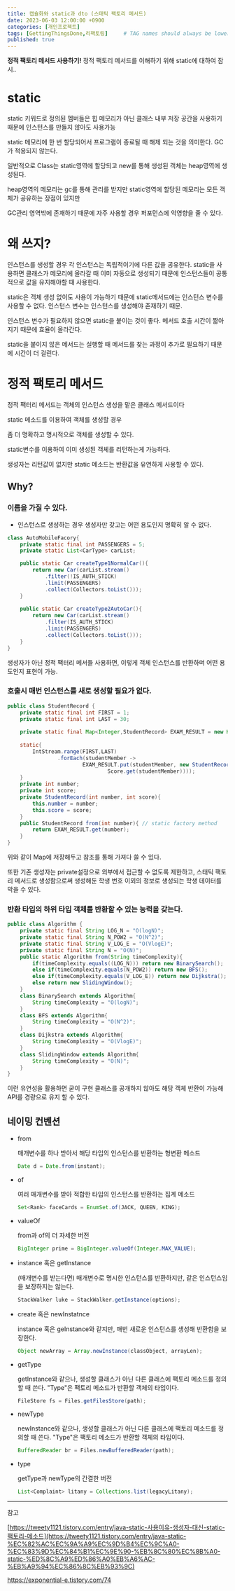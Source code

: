 ```yaml
---
title: 캡슐화와 static과 dto (스태틱 팩토리 메서드)
date: 2023-06-03 12:00:00 +0900
categories: [개인프로젝트]
tags: [GettingThingsDone,리팩토링]     # TAG names should always be lowercase
published: true
---
```


**정적 팩토리 메서드 사용하기!**
정적 팩토리 메서드를 이해하기 위해 static에 대하여 잠시..  


# static

static 키워드로 정의된 멤버들은 힙 메모리가 아닌 클래스 내부 저장 공간을 사용하기 때문에
인스턴스를 만들지 않아도 사용가능 

static 메모리에 한 번 할당되어서 프로그램이 종료될 때 해제 되는 것을 의미한다. 
GC가 적용되지 않는다.

일반적으로 Class는 static영역에 할당되고 new를 통해 생성된 객체는 heap영역에 생성된다.

heap영역의 메모리는 gc를 통해 관리를 받지만 static영역에 할당된 메모리는 모든 객체가 공유하는 장점이 있지만

GC관리 영역밖에 존재하기 때문에 자주 사용할 경우 퍼포먼스에 악영향을 줄 수 있다.

 

# 왜 쓰지?

인스턴스를 생성할 경우 각 인스턴스는 독립적이기에 다른 값을 공유한다. static을 사용하면 클래스가 메모리에 올라갈 때 이미 자동으로 생성되기 때문에 인스턴스들이 공통적으로 값을 유지해야할 때 사용한다. 

static은 객체 생성 없이도 사용이 가능하기 때문에 static메서드에는 인스턴스 변수를 사용할 수 없다. 인스턴스 변수는 인스턴스를 생성해야 존재하기 때문. 

인스턴스 변수가 필요하지 않으면 static을 붙이는 것이 좋다. 메서드 호출 시간이 짧아지기 때문에 효율이 올라간다.

static을 붙이지 않은 메서드는 실행할 때 메서드를 찾는 과정이 추가로 필요하기 때문에 시간이 더 걸린다.

# 정적 팩토리 메서드

정적 팩터리 메서드는  객체의 인스턴스 생성을 맡은 클래스 메서드이다

static 메소드를 이용하여 객체를 생성할 경우

좀 더 명확하고 명시적으로 객체를 생성할 수 있다.

static변수를 이용하여 이미 생성된 객체를 리턴하는게 가능하다.

생성자는 리턴값이 없지만 static 메소드는 반환값을 유연하게 사용할 수 있다.

## Why?

### 이름을 가질 수 있다.

- 인스턴스로 생성하는 경우 생성자만 갖고는 어떤 용도인지 명확히 알 수 없다.

```java
class AutoMobileFacory{
	private static final int PASSENGERS = 5;
	private static List<CarType> carList;

	public static Car createType1NormalCar(){
		return new Car(carList.stream()
            .filter(!IS_AUTH_STICK)
            .limit(PASSENGERS)
            .collect(Collectors.toList()));
	}
	
	public static Car createType2AutoCar(){
		return new Car(carList.stream()
            .filter(IS_AUTH_STICK)
            .limit(PASSENGERS)
            .collect(Collectors.toList()));
	}
}
```

생성자가 아닌 정적 팩터리 메서들 사용하면, 이렇게 객체 인스턴스를 반환하며 어떤 용도인지 표현이 가능.  

### 호출시 매번 인스턴스를 새로 생성할 필요가 없다.

```java
public class StudentRecord {
    private static final int FIRST = 1; 
    private static final int LAST = 30; 
    
    private static final Map<Integer,StudentRecord> EXAM_RESULT = new HashMap<>();
    
    static{
        IntStream.range(FIRST,LAST)
                .forEach(studentMember -> 
                        EXAM_RESULT.put(studentMember, new StudentRecord(studentMember,
                                Score.get(studentMember))));
    }
    private int number;
    private int score;
    private StudentRecord(int number, int score){
        this.number = number;
        this.score = score;
    }
    public StudentRecord from(int number){ // static factory method
        return EXAM_RESULT.get(number);
    }
}
```

위와 같이 Map에 저장해두고 참조를 통해 가져다 쓸 수 있다. 

또한 기존 생성자는 private설정으로 외부에서 접근할 수 없도록 제한하고, 스태틱 팩토리 메서드로 생성함으로써 생성해둔 학생 번호 이외의 정보로 생성되는 학생 데이터를 막을 수 있다. 

### 반환 타입의 하위 타입 객체를 반환할 수 있는 능력을 갖는다.

```java
public class Algorithm {
    private static final String LOG_N = "O(logN)";
    private static final String N_POW2 = "O(N^2)";
    private static final String V_LOG_E = "O(VlogE)";
    private static final String N = "O(N)";
    public static Algorithm from(String timeComplexity){
        if(timeComplexity.equals((LOG_N))) return new BinarySearch();
        else if(timeComplexity.equals(N_POW2)) return new BFS();
        else if(timeComplexity.equals(V_LOG_E)) return new Dijkstra();
        else return new SlidingWindow();
    }
    class BinarySearch extends Algorithm{
        String timeComplexity = "O(logN)";
    }    
    class BFS extends Algorithm{
        String timeComplexity = "O(N^2)";
    }    
    class Dijkstra extends Algorithm{
        String timeComplexity = "O(VlogE)";
    }    
    class SlidingWindow extends Algorithm{
        String timeComplexity = "O(N)";
    }
}
```

이런 유연성을 활용하면 굳이 구현 클래스를 공개하지 않아도 해당 객체 반환이 가능해 API를 경량으로 유지 할 수 있다.

## 네이밍 컨벤션

- from
    
    매개변수를 하나 받아서 해당 타입의 인스턴스를 반환하는 형변환 메소드
    
    ```java
    Date d = Date.from(instant);
    ```
    
- of
    
    여러 매개변수를 받아 적합한 타입의 인스턴스를 반환하는 집계 메소드
    
    ```java
    Set<Rank> faceCards = EnumSet.of(JACK, QUEEN, KING);
    ```
    
- valueOf
    
    from과 of의 더 자세한 버전
    
    ```java
    BigInteger prime = BigInteger.valueOf(Integer.MAX_VALUE);
    ```
    
- instance 혹은 getInstance
    
    (매개변수를 받는다면) 매개변수로 명시한 인스턴스를 반환하지만, 같은 인스턴스임을 보장하지는 않는다.
    
    ```java
    StackWalker luke = StackWalker.getInstance(options);
    ```
    
- create 혹은 newInstatnce
    
    instance 혹은 geInstance와 같지만, 매번 새로운 인스턴스를 생성해 반환함을 보장한다.
    
    ```java
    Object newArray = Array.newInstance(classObject, arrayLen);
    ```
    
- getType
    
    getInstance와 같으나, 생성할 클래스가 아닌 다른 클래스에 팩토리 메소드를 정의할 때 쓴다. "Type"은 팩토리 메소드가 반환할 객체의 타입이다.
    
    ```java
    FileStore fs = Files.getFilesStore(path);
    ```
    
- newType
    
    newInstance와 같으나, 생성할 클래스가 아닌 다른 클래스에 팩토리 메소드를 정의할 때 쓴다. "Type"은 팩토리 메소드가 반환할 객체의 타입이다.
    
    ```java
    BufferedReader br = Files.newBufferedReader(path);
    ```
    
- type
    
    getType과 newType의 간결한 버전
    
    ```java
    List<Complaint> litany = Collections.list(legacyLitany);
    ```
    

---

참고

[https://tweety1121.tistory.com/entry/java-static-사용이유-생성자-대신-static-팩토리-메소드](https://tweety1121.tistory.com/entry/java-static-%EC%82%AC%EC%9A%A9%EC%9D%B4%EC%9C%A0-%EC%83%9D%EC%84%B1%EC%9E%90-%EB%8C%80%EC%8B%A0-static-%ED%8C%A9%ED%86%A0%EB%A6%AC-%EB%A9%94%EC%86%8C%EB%93%9C)

https://exponential-e.tistory.com/74